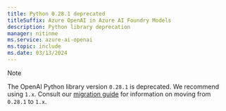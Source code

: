 ```yaml
---
title: Python 0.28.1 deprecated
titleSuffix: Azure OpenAI in Azure AI Foundry Models
description: Python library deprecation 
manager: nitinme
ms.service: azure-ai-openai
ms.topic: include
ms.date: 03/13/2024
---
```


> [!NOTE]
> The OpenAI Python library version `0.28.1` is deprecated. We recommend using `1.x`. Consult our [migration guide](../how-to/migration.md) for information on moving from `0.28.1` to `1.x`.
